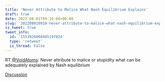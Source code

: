 ```yaml
---
title: 'Never Attribute to Malice What Nash Equilibrium Explains'
draft: true
date: 2022-08-01T09:10:04+00:00
slug: '202208010910-never-attribute-to-malice-what-nash-equilibrium-explains'
is_tweet: true
tweet_info:
  id: '1553926004485197824'
  type: 'retweet'
  is_thread: False
---
```




RT [@VoidAtoms](https://x.com/VoidAtoms): Never attribute to malice or stupidity what can be adequately explained by Nash equilibrium

[Discussion](https://x.com/sytelus/status/1553926004485197824)
